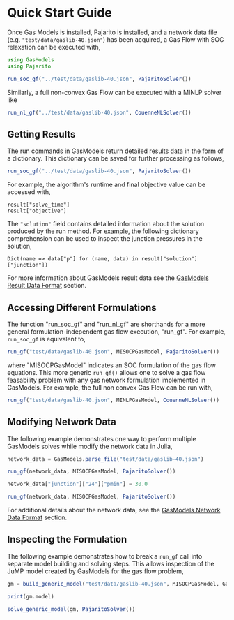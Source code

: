 # Quick Start Guide

Once Gas Models is installed, Pajarito is installed, and a network data file (e.g. `"test/data/gaslib-40.json"`) has been acquired, a Gas Flow with SOC relaxation can be executed with,

```julia
using GasModels
using Pajarito

run_soc_gf("../test/data/gaslib-40.json", PajaritoSolver())
```

Similarly, a full non-convex Gas Flow can be executed with a MINLP solver like

```julia
run_nl_gf("../test/data/gaslib-40.json", CouenneNLSolver())
```


## Getting Results

The run commands in GasModels return detailed results data in the form of a dictionary.
This dictionary can be saved for further processing as follows,

```julia
run_soc_gf("../test/data/gaslib-40.json", PajaritoSolver())
```

For example, the algorithm's runtime and final objective value can be accessed with,

```
result["solve_time"]
result["objective"]
```

The `"solution"` field contains detailed information about the solution produced by the run method.
For example, the following dictionary comprehension can be used to inspect the junction pressures in the solution,

```
Dict(name => data["p"] for (name, data) in result["solution"]["junction"])
```

For more information about GasModels result data see the [GasModels Result Data Format](@ref) section.


## Accessing Different Formulations

The function "run_soc_gf" and "run_nl_gf" are shorthands for a more general formulation-independent gas flow execution, "run_gf".
For example, `run_soc_gf` is equivalent to,

```julia
run_gf("test/data/gaslib-40.json", MISOCPGasModel, PajaritoSolver())
```

where "MISOCPGasModel" indicates an SOC formulation of the gas flow equations.  This more generic `run_gf()` allows one to solve a gas flow feasability problem with any gas network formulation implemented in GasModels.  For example, the full non convex Gas Flow can be run with,

```julia
run_gf("test/data/gaslib-40.json", MINLPGasModel, CouenneNLSolver())
```

## Modifying Network Data
The following example demonstrates one way to perform multiple GasModels solves while modify the network data in Julia,

```julia
network_data = GasModels.parse_file("test/data/gaslib-40.json")

run_gf(network_data, MISOCPGasModel, PajaritoSolver())

network_data["junction"]["24"]["pmin"] = 30.0

run_gf(network_data, MISOCPGasModel, PajaritoSolver())
```

For additional details about the network data, see the [GasModels Network Data Format](@ref) section.

## Inspecting the Formulation
The following example demonstrates how to break a `run_gf` call into separate model building and solving steps.  This allows inspection of the JuMP model created by GasModels for the gas flow problem,

```julia
gm = build_generic_model("test/data/gaslib-40.json", MISOCPGasModel, GasModels.post_gf)

print(gm.model)

solve_generic_model(gm, PajaritoSolver())
```
